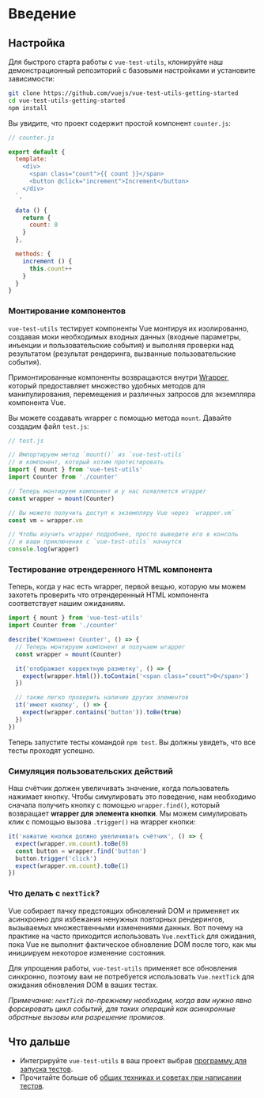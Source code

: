 # Введение

## Настройка

Для быстрого старта работы с `vue-test-utils`, клонируйте наш демонстрационный репозиторий с базовыми настройками и установите зависимости:

``` bash
git clone https://github.com/vuejs/vue-test-utils-getting-started
cd vue-test-utils-getting-started
npm install
```

Вы увидите, что проект содержит простой компонент `counter.js`:

```js
// counter.js

export default {
  template: `
    <div>
      <span class="count">{{ count }}</span>
      <button @click="increment">Increment</button>
    </div>
  `,

  data () {
    return {
      count: 0
    }
  },

  methods: {
    increment () {
      this.count++
    }
  }
}
```

### Монтирование компонентов

`vue-test-utils` тестирует компоненты Vue монтируя их изолированно, создавая моки необходимых входных данных (входные параметры, инъекции и пользовательские события) и выполняя проверки над результатом (результат рендеринга, вызванные пользовательские события).

Примонтированные компоненты возвращаются внутри [Wrapper](./api/wrapper.md), который предоставляет множество  удобных методов для манипулирования, перемещения и различных запросов для экземпляра компонента Vue.

Вы можете создавать wrapper с помощью метода `mount`. Давайте создадим файл `test.js`:

```js
// test.js

// Импортируем метод `mount()` из `vue-test-utils`
// и компонент, который хотим протестировать
import { mount } from 'vue-test-utils'
import Counter from './counter'

// Теперь монтируем компонент и у нас появляется wrapper
const wrapper = mount(Counter)

// Вы можете получить доступ к экземпляру Vue через `wrapper.vm`
const vm = wrapper.vm

// Чтобы изучить wrapper подробнее, просто выведите его в консоль
// и ваши приключения с `vue-test-utils` начнутся
console.log(wrapper)
```

### Тестирование отрендеренного HTML компонента

Теперь, когда у нас есть wrapper, первой вещью, которую мы можем захотеть проверить что отрендеренный HTML компонента соответствует нашим ожиданиям.

```js
import { mount } from 'vue-test-utils'
import Counter from './counter'

describe('Компонент Counter', () => {
  // Теперь монтируем компонент и получаем wrapper
  const wrapper = mount(Counter)

  it('отображает корректную разметку', () => {
    expect(wrapper.html()).toContain('<span class="count">0</span>')
  })

  // также легко проверить наличие других элементов
  it('имеет кнопку', () => {
    expect(wrapper.contains('button')).toBe(true)
  })
})
```

Теперь запустите тесты командой `npm test`. Вы должны увидеть, что все тесты проходят успешно.

### Симуляция пользовательских действий

Наш счётчик должен увеличивать значение, когда пользователь нажимает кнопку. Чтобы симулировать это поведение, нам необходимо сначала получить кнопку с помощью `wrapper.find()`, который возвращает **wrapper для элемента кнопки**. Мы можем симулировать клик с помощью вызова `.trigger()` на wrapper кнопки:

```js
it('нажатие кнопки должно увеличивать счётчик', () => {
  expect(wrapper.vm.count).toBe(0)
  const button = wrapper.find('button')
  button.trigger('click')
  expect(wrapper.vm.count).toBe(1)
})
```

### Что делать с `nextTick`?

Vue собирает пачку предстоящих обновлений DOM и применяет их асинхронно для избежания ненужных повторных рендерингов, вызываемых множественными изменениями данных. Вот почему на практике на часто приходится использовать `Vue.nextTick` для ожидания, пока Vue не выполнит фактическое обновление DOM после того, как мы инициируем некоторое изменение состояния.

Для упрощения работы, `vue-test-utils` применяет все обновления синхронно, поэтому вам не потребуется использовать `Vue.nextTick` для ожидания обновления DOM в ваших тестах.

*Примечание: `nextTick` по-прежнему необходим, когда вам нужно явно форсировать цикл событий, для таких операций как асинхронные обратные вызовы или разрешение промисов.*

## Что дальше

- Интегрируйте `vue-test-utils` в ваш проект выбрав [программу для запуска тестов](./choosing-a-test-runner.md).
- Прочитайте больше об [общих техниках и советах при написании тестов](./common-tips.md).
